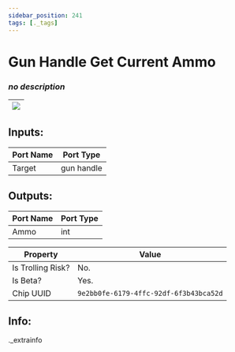 ```yaml
---
sidebar_position: 241
tags: [._tags]
---
```


# Gun Handle Get Current Ammo


### *no description*

| ![](https://images-ext-2.discordapp.net/external/MPmIaQzlEPmgGWlgi-WxBBXt0Bjv_zWPkg1y1f_sy3s/https/www.recroomcircuits.com/image/circuit/absolute-value?width=206&height=108) |
|-----|

## Inputs:
| Port Name | Port Type |
|-----------|-----------|
| Target | gun handle |

## Outputs:
| Port Name | Port Type |
|-----------|-----------|
| Ammo | int | 

| Property  | Value |
|-------------------|-----------|
| Is Trolling Risk? | No. |
| Is Beta? | Yes. |
| Chip UUID | `9e2bb0fe-6179-4ffc-92df-6f3b43bca52d` |

## Info:
._extrainfo